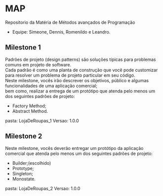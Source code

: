 # MAP
Repositorio da Matéria de Métodos avançados de Programação   
- Equipe: Simeone, Dennis, Romenildo e Leandro.

## Milestone 1   

Padrões de projeto (design patterns) são soluções típicas para problemas comuns em projeto de software.   
Cada padrão é como uma planta de construção que você pode customizar para resolver um problema de projeto particular em seu código.    
Neste milestone, vocês irão descrever os objetivos, público e algumas funcionalidades de uma aplicação comercial;    
bem como, realizar a entrega de um protótipo que atenda pelo menos um dos seguintes padrões de projeto: 
- Factory Method;
- Abstract Method.

pasta: LojaDeRoupas_1
Versao: 1.0.0

## Milestone 2   

Neste milestone, vocês deverão entregar um protótipo da aplicação comercial que atenda pelo menos um dos seguintes padrões de projeto: 
- Builder;(escolhido)
- Prototype;
- Singleton;
- Monostate.

pasta: LojaDeRoupas_2
Versao: 1.0.0
